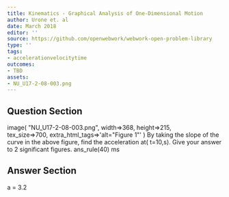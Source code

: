 ```yaml
---
title: Kinematics - Graphical Analysis of One-Dimensional Motion
author: Urone et. al
date: March 2018
editor: ''
source: https://github.com/openwebwork/webwork-open-problem-library
type: ''
tags:
- accelerationvelocitytime
outcomes:
- TBD
assets:
- NU_U17-2-08-003.png
---
```


## Question Section 

image( "NU_U17-2-08-003.png", width=>368, height=>215,  
tex_size=>700, extra_html_tags=>'alt="Figure 1"' )
By taking the slope of the curve in the above figure, find the acceleration at( t=10,s). Give your answer to 2 significant figures.
ans_rule(40) ms

## Answer Section

a = 3.2